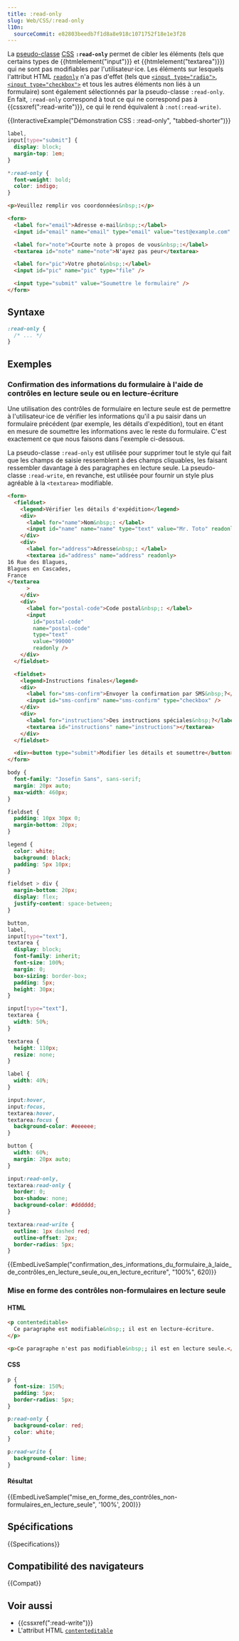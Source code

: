 ```yaml
---
title: :read-only
slug: Web/CSS/:read-only
l10n:
  sourceCommit: e82803beedb7f1d8a8e918c1071752f18e1e3f28
---
```


La [pseudo-classe](/fr/docs/Web/CSS/Pseudo-classes) [CSS](/fr/docs/Web/CSS) **`:read-only`** permet de cibler les éléments (tels que certains types de {{htmlelement("input")}} et {{htmlelement("textarea")}}) qui ne sont pas modifiables par l'utilisateur·ice. Les éléments sur lesquels l'attribut HTML [`readonly`](/fr/docs/Web/HTML/Reference/Attributes/readonly) n'a pas d'effet (tels que [`<input type="radio">`](/fr/docs/Web/HTML/Reference/Elements/input/radio), [`<input type="checkbox">`](/fr/docs/Web/HTML/Reference/Elements/input/checkbox) et tous les autres éléments non liés à un formulaire) sont également sélectionnés par la pseudo-classe `:read-only`. En fait, `:read-only` correspond à tout ce qui ne correspond pas à {{cssxref(":read-write")}}, ce qui le rend équivalent à `:not(:read-write)`.

{{InteractiveExample("Démonstration CSS&nbsp;: :read-only", "tabbed-shorter")}}

```css interactive-example
label,
input[type="submit"] {
  display: block;
  margin-top: 1em;
}

*:read-only {
  font-weight: bold;
  color: indigo;
}
```

```html interactive-example
<p>Veuillez remplir vos coordonnées&nbsp;:</p>

<form>
  <label for="email">Adresse e-mail&nbsp;:</label>
  <input id="email" name="email" type="email" value="test@example.com" />

  <label for="note">Courte note à propos de vous&nbsp;:</label>
  <textarea id="note" name="note">N'ayez pas peur</textarea>

  <label for="pic">Votre photo&nbsp;:</label>
  <input id="pic" name="pic" type="file" />

  <input type="submit" value="Soumettre le formulaire" />
</form>
```

## Syntaxe

```css
:read-only {
  /* ... */
}
```

## Exemples

### Confirmation des informations du formulaire à l'aide de contrôles en lecture seule ou en lecture-écriture

Une utilisation des contrôles de formulaire en lecture seule est de permettre à l'utilisateur·ice de vérifier les informations qu'il a pu saisir dans un formulaire précédent (par exemple, les détails d'expédition), tout en étant en mesure de soumettre les informations avec le reste du formulaire. C'est exactement ce que nous faisons dans l'exemple ci-dessous.

La pseudo-classe `:read-only` est utilisée pour supprimer tout le style qui fait que les champs de saisie ressemblent à des champs cliquables, les faisant ressembler davantage à des paragraphes en lecture seule. La pseudo-classe `:read-write`, en revanche, est utilisée pour fournir un style plus agréable à la `<textarea>` modifiable.

```html hidden
<form>
  <fieldset>
    <legend>Vérifier les détails d'expédition</legend>
    <div>
      <label for="name">Nom&nbsp;: </label>
      <input id="name" name="name" type="text" value="Mr. Toto" readonly />
    </div>
    <div>
      <label for="address">Adresse&nbsp;: </label>
      <textarea id="address" name="address" readonly>
16 Rue des Blagues,
Blagues en Cascades,
France
</textarea
      >
    </div>
    <div>
      <label for="postal-code">Code postal&nbsp;: </label>
      <input
        id="postal-code"
        name="postal-code"
        type="text"
        value="99000"
        readonly />
    </div>
  </fieldset>

  <fieldset>
    <legend>Instructions finales</legend>
    <div>
      <label for="sms-confirm">Envoyer la confirmation par SMS&nbsp;?</label>
      <input id="sms-confirm" name="sms-confirm" type="checkbox" />
    </div>
    <div>
      <label for="instructions">Des instructions spéciales&nbsp;?</label>
      <textarea id="instructions" name="instructions"></textarea>
    </div>
  </fieldset>

  <div><button type="submit">Modifier les détails et soumettre</button></div>
</form>
```

```css hidden
body {
  font-family: "Josefin Sans", sans-serif;
  margin: 20px auto;
  max-width: 460px;
}

fieldset {
  padding: 10px 30px 0;
  margin-bottom: 20px;
}

legend {
  color: white;
  background: black;
  padding: 5px 10px;
}

fieldset > div {
  margin-bottom: 20px;
  display: flex;
  justify-content: space-between;
}

button,
label,
input[type="text"],
textarea {
  display: block;
  font-family: inherit;
  font-size: 100%;
  margin: 0;
  box-sizing: border-box;
  padding: 5px;
  height: 30px;
}

input[type="text"],
textarea {
  width: 50%;
}

textarea {
  height: 110px;
  resize: none;
}

label {
  width: 40%;
}

input:hover,
input:focus,
textarea:hover,
textarea:focus {
  background-color: #eeeeee;
}

button {
  width: 60%;
  margin: 20px auto;
}
```

```css
input:read-only,
textarea:read-only {
  border: 0;
  box-shadow: none;
  background-color: #dddddd;
}

textarea:read-write {
  outline: 1px dashed red;
  outline-offset: 2px;
  border-radius: 5px;
}
```

{{EmbedLiveSample("confirmation_des_informations_du_formulaire_à_laide_de_contrôles_en_lecture_seule_ou_en_lecture_ecriture", "100%", 620)}}

### Mise en forme des contrôles non-formulaires en lecture seule

#### HTML

```html
<p contenteditable>
  Ce paragraphe est modifiable&nbsp;; il est en lecture-écriture.
</p>

<p>Ce paragraphe n'est pas modifiable&nbsp;; il est en lecture seule.</p>
```

#### CSS

```css
p {
  font-size: 150%;
  padding: 5px;
  border-radius: 5px;
}

p:read-only {
  background-color: red;
  color: white;
}

p:read-write {
  background-color: lime;
}
```

#### Résultat

{{EmbedLiveSample("mise_en_forme_des_contrôles_non-formulaires_en_lecture_seule", '100%', 200)}}

## Spécifications

{{Specifications}}

## Compatibilité des navigateurs

{{Compat}}

## Voir aussi

- {{cssxref(":read-write")}}
- L'attribut HTML [`contenteditable`](/fr/docs/Web/HTML/Reference/Global_attributes#contenteditable)
